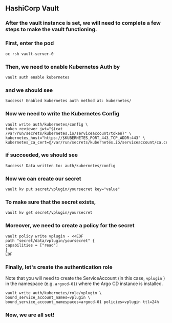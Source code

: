 ## HashiCorp Vault

### After the vault instance is set, we will need to complete a few steps to make the vault functioning.

### First, enter the pod

`oc rsh vault-server-0`

### Then, we need to enable Kubernetes Auth by

`vault auth enable kubernetes`

### and we should see

`Success! Enabled kubernetes auth method at: kubernetes/`

### Now we need to write the Kubernetes Config

```
vault write auth/kubernetes/config \
token_reviewer_jwt="$(cat /var/run/secrets/kubernetes.io/serviceaccount/token)" \
kubernetes_host="https://$KUBERNETES_PORT_443_TCP_ADDR:443" \
kubernetes_ca_cert=@/var/run/secrets/kubernetes.io/serviceaccount/ca.crt
```

### if succeeded, we should see

`Success! Data written to: auth/kubernetes/config`

### Now we can create our secret

`vault kv put secret/vplugin/yoursecret key="value"`

### To make sure that the secret exists,

`vault kv get secret/vplugin/yoursecret`

### Moreover, we need to create a policy for the secret

```
vault policy write vplugin - <<EOF
path "secret/data/vplugin/yoursecret" {
capabilities = ["read"]
}
EOF
```

### Finally, let's create the authentication role

Note that you will need to create the ServiceAccount (in this case, `vplugin` ) in the namespace (e.g. `argocd-01`) where the Argo CD instance is installed.

```
vault write auth/kubernetes/role/vplugin \
bound_service_account_names=vplugin \
bound_service_account_namespaces=argocd-01 policies=vplugin ttl=24h
```

### Now, we are all set!
